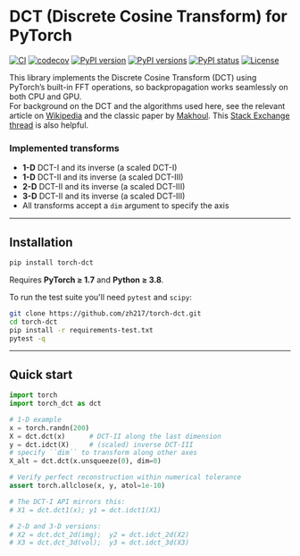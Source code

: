 # DCT (Discrete Cosine Transform) for **PyTorch**

[![CI](https://github.com/zh217/torch-dct/actions/workflows/test.yml/badge.svg)](https://github.com/zh217/torch-dct/actions/workflows/test.yml)
[![codecov](https://codecov.io/gh/zh217/torch-dct/branch/master/graph/badge.svg)](https://codecov.io/gh/zh217/torch-dct)
[![PyPI version](https://img.shields.io/pypi/v/torch-dct.svg)](https://pypi.python.org/pypi/torch-dct/)
[![PyPI versions](https://img.shields.io/pypi/pyversions/torch-dct.svg)](https://pypi.python.org/pypi/torch-dct/)
[![PyPI status](https://img.shields.io/pypi/status/torch-dct.svg)](https://pypi.python.org/pypi/torch-dct/)
[![License](https://img.shields.io/github/license/zh217/torch-dct.svg)](https://github.com/zh217/torch-dct/blob/master/LICENSE)

This library implements the Discrete Cosine Transform (DCT) using PyTorch’s built-in FFT operations, so backpropagation works seamlessly on both CPU and GPU.  
For background on the DCT and the algorithms used here, see the relevant article on [Wikipedia](https://en.wikipedia.org/wiki/Discrete_cosine_transform) and the classic paper by [Makhoul](https://ieeexplore.ieee.org/document/1163351). This [Stack Exchange thread](https://dsp.stackexchange.com/questions/2807/fast-cosine-transform-via-fft) is also helpful.

### Implemented transforms

* **1-D** DCT-I and its inverse (a scaled DCT-I)  
* **1-D** DCT-II and its inverse (a scaled DCT-III)  
* **2-D** DCT-II and its inverse (a scaled DCT-III)  
* **3-D** DCT-II and its inverse (a scaled DCT-III)
* All transforms accept a ``dim`` argument to specify the axis

---

## Installation

```bash
pip install torch-dct
````

Requires **PyTorch ≥ 1.7** and **Python ≥ 3.8**.

To run the test suite you'll need `pytest` and `scipy`:

```bash
git clone https://github.com/zh217/torch-dct.git
cd torch-dct
pip install -r requirements-test.txt
pytest -q
```

---

## Quick start

```python
import torch
import torch_dct as dct

# 1-D example
x = torch.randn(200)
X = dct.dct(x)      # DCT-II along the last dimension
y = dct.idct(X)     # (scaled) inverse DCT-III
# specify ``dim`` to transform along other axes
X_alt = dct.dct(x.unsqueeze(0), dim=0)

# Verify perfect reconstruction within numerical tolerance
assert torch.allclose(x, y, atol=1e-10)

# The DCT-I API mirrors this:
# X1 = dct.dct1(x); y1 = dct.idct1(X1)

# 2-D and 3-D versions:
# X2 = dct.dct_2d(img);  y2 = dct.idct_2d(X2)
# X3 = dct.dct_3d(vol);  y3 = dct.idct_3d(X3)
```
